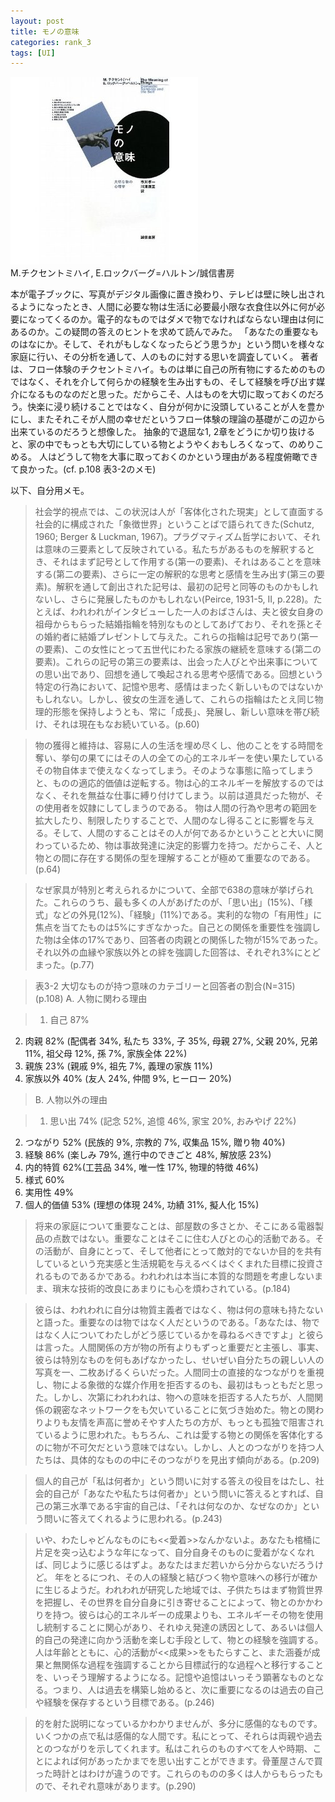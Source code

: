 ```yaml
---
layout: post
title: モノの意味
categories: rank_3
tags: [UI]
---
```



<div class="book"><div class="book_image"><a href="http://www.amazon.co.jp/dp/441430623X"><img src="/images/meaning_of_thing.jpg"></img></a></div><div class="book_info">M.チクセントミハイ, E.ロックバーグ=ハルトン/誠信書房</div><div class="clear"></div></div>

本が電子ブックに、写真がデジタル画像に置き換わり、テレビは壁に映し出されるようになったとき、人間に必要な物は生活に必要最小限な衣食住以外に何が必要になってくるのか。電子的なものではダメで物でなければならない理由は何にあるのか。この疑問の答えのヒントを求めて読んでみた。 
「あなたの重要なものはなにか。そして、それがもしなくなったらどう思うか」という問いを様々な家庭に行い、その分析を通して、人のものに対する思いを調査していく。 
著者は、フロー体験のチクセントミハイ。ものは単に自己の所有物にするためのものではなく、それを介して何らかの経験を生み出すもの、そして経験を呼び出す媒介になるものなのだと思った。だからこそ、人はものを大切に取っておくのだろう。快楽に浸り続けることではなく、自分が何かに没頭していることが人を豊かにし、またそれこそが人間の幸せだというフロー体験の理論の基礎がこの辺から出来ているのだろうと想像した。 
抽象的で退屈な1, 2章をどうにか切り抜けると、家の中でもっとも大切にしている物とようやくおもしろくなって、のめりこめる。 
人はどうして物を大事に取っておくのかという理由がある程度俯瞰できて良かった。(cf. p.108 表3-2のメモ) 

以下、自分用メモ。<!--more--> 

> 社会学的視点では、この状況は人が「客体化された現実」として直面する社会的に構成された「象徴世界」ということばで語られてきた(Schutz, 1960; Berger & Luckman, 1967)。プラグマティズム哲学において、それは意味の三要素として反映されている。私たちがあるものを解釈するとき、それはまず記号として作用する(第一の要素)、それはあることを意味する(第二の要素)、さらに一定の解釈的な思考と感情を生み出す(第三の要素)。解釈を通して創出された記号は、最初の記号と同等のものかもしれないし、さらに発展したものかもしれない(Peirce, 1931-5, II, p.228)。たとえば、われわれがインタビューした一人のおばさんは、夫と彼女自身の祖母からもらった結婚指輪を特別なものとしてあげており、それを孫とその婚約者に結婚プレゼントして与えた。これらの指輪は記号であり(第一の要素)、この女性にとって五世代にわたる家族の継続を意味する(第二の要素)。これらの記号の第三の要素は、出会った人びとや出来事についての思い出であり、回想を通して喚起される思考や感情である。回想という特定の行為において、記憶や思考、感情はまったく新しいものではないかもしれない。しかし、彼女の生涯を通して、これらの指輪はたとえ同じ物理的形態を保持しようとも、常に「成長」、発展し、新しい意味を帯び続け、それは現在もなお続いている。(p.60) 

> 物の獲得と維持は、容易に人の生活を埋め尽くし、他のことをする時間を奪い、挙句の果てにはその人の全ての心的エネルギーを使い果たしているその物自体まで使えなくなってしまう。そのような事態に陥ってしまうと、ものの適応的価値は逆転する。物は心的エネルギーを解放するのではなく、それを無益な仕事に縛り付けてしまう。以前は道具だった物が、その使用者を奴隷にしてしまうのである。 
物は人間の行為や思考の範囲を拡大したり、制限したりすることで、人間のなし得ることに影響を与える。そして、人間のすることはその人が何であるかということと大いに関わっているため、物は事故発達に決定的影響力を持つ。だからこそ、人と物との間に存在する関係の型を理解することが極めて重要なのである。(p.64) 

> なぜ家具が特別と考えられるかについて、全部で638の意味が挙げられた。これらのうち、最も多くの人があげたのが、「思い出」(15%)、「様式」などの外見(12%)、「経験」(11%)である。実利的な物の「有用性」に焦点を当てたものは5%にすぎなかった。自己との関係を重要性を強調した物は全体の17%であり、回答者の肉親との関係した物が15%であった。それ以外の血縁や家族以外との絆を強調した回答は、それぞれ3%にとどまった。(p.77) 

> 表3-2 大切なものが持つ意味のカテゴリーと回答者の割合(N=315) (p.108) 
A. 人物に関わる理由 

> 1. 自己 87% 
2. 肉親 82% (配偶者 34%, 私たち 33%, 子 35%, 母親 27%, 父親 20%, 兄弟 11%, 祖父母 12%, 孫 7%, 家族全体 22%) 
3. 親族 23% (親戚 9%, 祖先 7%, 義理の家族 11%) 
4. 家族以外 40% (友人 24%, 仲間 9%, ヒーロー 20%) 

> B. 人物以外の理由 

> 1. 思い出 74% (記念 52%, 追憶 46%, 家宝 20%, おみやげ 22%) 
2. つながり 52% (民族的 9%, 宗教的 7%, 収集品 15%, 贈り物 40%) 
3. 経験 86% (楽しみ 79%, 進行中のできごと 48%, 解放感 23%) 
4. 内的特質 62%(工芸品 34%, 唯一性 17%, 物理的特徴 46%) 
5. 様式 60% 
6. 実用性 49% 
7. 個人的価値 53% (理想の体現 24%, 功績 31%, 擬人化 15%) 

> 将来の家庭について重要なことは、部屋数の多さとか、そこにある電器製品の点数ではない。重要なことはそこに住む人びとの心的活動である。その活動が、自身にとって、そして他者にとって敵対的でないか目的を共有しているという充実感と生活規範を与えるべくはぐくまれた目標に投資されるものであるかである。われわれは本当に本質的な問題を考慮しないまま、瑣末な技術的改良にあまりにも心を煩わされている。(p.184) 

> 彼らは、われわれに自分は物質主義者ではなく、物は何の意味も持たないと語った。重要なのは物ではなく人だというのである。「あなたは、物ではなく人についてわたしがどう感じているかを尋ねるべきですよ」と彼らは言った。人間関係の方が物の所有よりもずっと重要だと主張し、事実、彼らは特別なものを何もあげなかったし、せいぜい自分たちの親しい人の写真を一、二枚あげるくらいだった。人間同士の直接的なつながりを重視し、物による象徴的な媒介作用を拒否するのも、最初はもっともだと思った。しかし、次第にわれわれは、物への意味を拒否する人たちが、人間関係の親密なネットワークをも欠いていることに気づき始めた。物との関わりよりも友情を声高に誉めそやす人たちの方が、もっとも孤独で阻害されているように思われた。もちろん、これは愛する物との関係を客体化するのに物が不可欠だという意味ではない。しかし、人とのつながりを持つ人たちは、具体的なものの中にそのつながりを見出す傾向がある。(p.209) 

> 個人的自己が「私は何者か」という問いに対する答えの役目をはたし、社会的自己が「あなたや私たちは何者か」という問いに答えるとすれば、自己の第三水準である宇宙的自己は、「それは何なのか、なぜなのか」という問いに答えてくれるように思われる。(p.243) 

> いや、わたしゃどんなものにも<<愛着>>なんかないよ。あなたも棺桶に片足を突っ込むような年になって、自分自身そのものに愛着がなくなれば、同じように感じるはずよ。あなたはまだ若いから分からないだろうけど。 
年をとるにつれ、その人の経験と結びつく物や意味への移行が確かに生じるようだ。われわれが研究した地域では、子供たちはまず物質世界を把握し、その世界を自分自身に引き寄せることによって、物とのかかわりを持つ。彼らは心的エネルギーの成果よりも、エネルギーその物を使用し統制することに関心があり、それゆえ発達の誘因として、あるいは個人的自己の発達に向かう活動を楽しむ手段として、物との経験を強調する。人は年齢とともに、心的活動が<<成果>>をもたらすこと、また涵養が成果と無関係な過程を強調することから目標試行的な過程へと移行することを、いっそう理解するようになる。記憶や追憶はいっそう顕著なものとなる。つまり、人は過去を構築し始めると、次に重要になるのは過去の自己や経験を保存するという目標である。(p.246) 

> 的を射た説明になっているかわかりませんが、多分に感傷的なものです。いくつかの点で私は感傷的な人間です。私にとって、それらは両親や過去とのつながりを示してくれます。私はこれらのものすべてを人や時期、ことによれば何があったかまでを思い出すことができます。骨董屋さんで買った時計とはわけが違うのです。これらのものの多くは人からもらったもので、それぞれ意味があります。(p.290)
